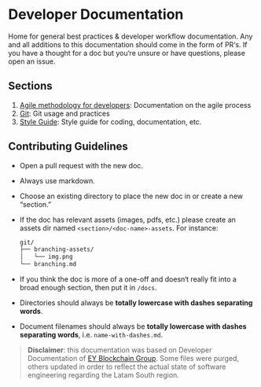 <!-- omit in toc -->
# Developer Documentation

Home for general best practices & developer workflow documentation. Any and all additions to this documentation should come in the form of PR‘s. If you have a thought for a doc but you‘re unsure or have questions, please open an issue.

## Sections

1. [Agile methodology for developers](agile/readme): Documentation on the agile process
2. [Git](git/readme): Git usage and practices
3. [Style Guide](style-guide/readme): Style guide for coding, documentation, etc.

## Contributing Guidelines

- Open a pull request with the new doc.
- Always use markdown.
- Choose an existing directory to place the new doc in or create a new “section.”
- If the doc has relevant assets (images, pdfs, etc.) please create an assets dir named `<section>/<doc-name>-assets`. For instance:

  ```txt
  git/
  ├── branching-assets/
  │   └── img.png
  └── branching.md
  ```

- If you think the doc is more of a one-off and doesn‘t really fit into a broad enough section, then put it in `/docs`.
- Directories should always be **totally lowercase with dashes separating words**.
- Document filenames should always be **totally lowercase with dashes separating words**, i.e. `name-with-dashes.md`.


> **Disclaimer**: this documentation was based on Developer Documentation of [EY Blockchain Group](https://github.com/EYBlockchain/README). Some files were purged, others updated in order to reflect the actual state of software engineering regarding the Latam South region.